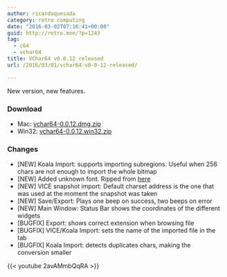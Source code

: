 ```yaml
---
author: ricardoquesada
category: retro computing
date: "2016-03-02T07:16:41+00:00"
guid: http://retro.moe/?p=1243
tag:
  - c64
  - vchar64
title: VChar64 v0.0.12 released
url: /2016/03/01/vchar64-v0-0-12-released/

---
```

New version, new features.

### Download

- Mac: [vchar64-0.0.12.dmg.zip](https://github.com/ricardoquesada/vchar64/releases/download/0.0.12/vchar64-0.0.12.dmg.zip)
- Win32: [vchar64-0.0.12.win32.zip](https://github.com/ricardoquesada/vchar64/releases/download/0.0.12/vchar64-0.0.12.win32.zip)

### Changes

- \[NEW\] Koala Import: supports importing subregions. Useful when 256 chars are not enough to import the whole bitmap
- \[NEW\] Added unknown font. Ripped from [here](http://csdb.dk/release/?id=144857)
- \[NEW\] VICE snapshot import: Default charset address is the one that was used at the moment the snapshot was taken
- \[NEW\] Save/Export: Plays one beep on success, two beeps on error
- \[NEW\] Main Window: Status Bar shows the coordinates of the different widgets
- \[BUGFIX\] Export: shows correct extension when browsing file
- \[BUGFIX\] VICE/Koala Import: sets the name of the imported file in the tab
- \[BUGFIX\] Koala Import: detects duplicates chars, making the conversion smaller

{{< youtube 2avAMmbQqRA >}}
